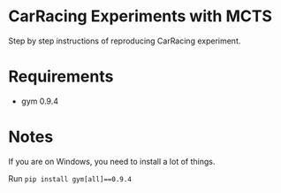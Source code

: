 # CarRacing Experiments with MCTS

Step by step instructions of reproducing CarRacing experiment.

# Requirements

- gym 0.9.4 

# Notes

If you are on Windows, you need to install a lot of things.

Run `pip install gym[all]==0.9.4`